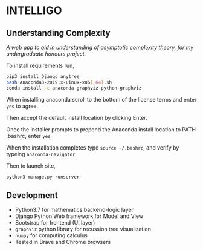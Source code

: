 # INTELLIGO

## Understanding Complexity

_A web app to aid in understanding of asymptotic complexity theory, for my undergraduate honours project._

To install requirements run,

```bash
pip3 install Django anytree
bash Anaconda3-2019.x-Linux-x86[_64].sh
conda install -c anaconda graphviz python-graphviz
```
When installing anaconda scroll to the bottom of the license terms and enter `yes` to agree.

Then accept the default install location by clicking Enter.

Once the installer prompts to prepend the Anaconda install location to PATH .bashrc, enter `yes`

When the installation completes type `source ~/.bashrc`, and verify by typeing `anaconda-navigator`

Then to launch site,

`python3 manage.py runserver`

## Development

- Python3.7 for mathematics backend-logic layer
- Django Python Web framework for Model and View
- Bootstrap for frontend (UI layer)
- `graphviz` python library for recussion tree visualization
- `numpy` for computing calculus
- Tested in Brave and Chrome browsers
